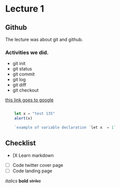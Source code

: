 # Lecture 1

## Github

The lecture was about git and github.

### Activities we did.

- git init
- git status
- git commit
- git log
- git diff
- git checkout

[this link goes to google](www.google.com)

```javascript

    let x = "test 135"
    alert(x)

    `example of variable declaration `let x  = 1`
```
## Checklist
- [X Learn markdown
- [ ] Code twitter cover page
- [ ] Code landing page

*italics*
**bold**
~~strike~~


